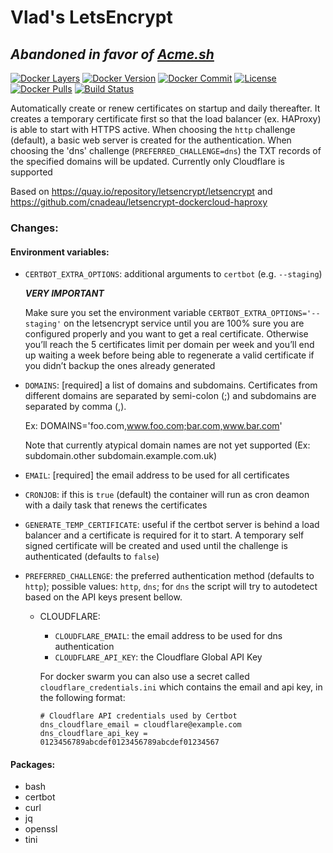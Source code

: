 # Vlad's LetsEncrypt

## ***Abandoned in favor of [Acme.sh](https://acme.sh)***

[![Docker Layers](https://images.microbadger.com/badges/image/vladgh/le.svg)](http://microbadger.com/images/vladgh/le)
[![Docker Version](https://images.microbadger.com/badges/version/vladgh/le.svg)](http://microbadger.com/images/vladgh/le)
[![Docker Commit](https://images.microbadger.com/badges/commit/vladgh/le.svg)](http://microbadger.com/images/vladgh/le)
[![License](https://images.microbadger.com/badges/license/vladgh/le.svg)](http://microbadger.com/images/vladgh/le)
[![Docker Pulls](https://img.shields.io/docker/pulls/vladgh/le.svg)](https://hub.docker.com/r/vladgh/le)
[![Build Status](https://travis-ci.org/vghn/docker_images.svg?branch=master)](https://travis-ci.org/vghn/docker_images)

Automatically create or renew certificates on startup and daily thereafter. It creates a temporary certificate first so that the load balancer (ex. HAProxy) is able to start with HTTPS active.
When choosing the `http` challenge (default), a basic web server is created for the authentication.
When choosing the 'dns' challenge (`PREFERRED_CHALLENGE=dns`) the TXT records of the specified domains will be updated. Currently only Cloudflare is supported

Based on https://quay.io/repository/letsencrypt/letsencrypt and https://github.com/cnadeau/letsencrypt-dockercloud-haproxy

### Changes:

#### Environment variables:
- `CERTBOT_EXTRA_OPTIONS`: additional arguments to `certbot` (e.g. `--staging`)

  ***VERY IMPORTANT***

  Make sure you set the environment variable `CERTBOT_EXTRA_OPTIONS='--staging'` on the letsencrypt
  service  until you are 100% sure you are configured properly and you want to get
  a real certificate. Otherwise you’ll reach the 5 certificates limit per domain
  per week and you’ll end up waiting a week before being able to regenerate a valid
  certificate if you didn’t backup the ones already generated

- `DOMAINS`: [required] a list of domains and subdomains. Certificates from different domains are separated by semi-colon (;) and subdomains are separated by comma (,).

  Ex: DOMAINS='foo.com,www.foo.com;bar.com,www.bar.com'

  Note that currently atypical domain names are not yet supported (Ex: subdomain.other subdomain.example.com.uk)

- `EMAIL`: [required] the email address to be used for all certificates

- `CRONJOB`: if this is `true` (default) the container will run as cron deamon with a daily task that renews the certificates

- `GENERATE_TEMP_CERTIFICATE`: useful if the certbot server is behind a load balancer and a certificate is required for it to start. A temporary self signed certificate will be created and used until the challenge is authenticated (defaults to `false`)

- `PREFERRED_CHALLENGE`: the preferred authentication method (defaults to `http`); possible values: `http`, `dns`; for `dns` the script will try to autodetect based on the API keys present bellow.

  - CLOUDFLARE:
    - `CLOUDFLARE_EMAIL`: the email address to be used for dns authentication
    - `CLOUDFLARE_API_KEY`: the Cloudflare Global API Key

    For docker swarm you can also use a secret called `cloudflare_credentials.ini` which contains the email and api key, in the following format:

      ```
      # Cloudflare API credentials used by Certbot
      dns_cloudflare_email = cloudflare@example.com
      dns_cloudflare_api_key = 0123456789abcdef0123456789abcdef01234567
      ```

#### Packages:
- bash
- certbot
- curl
- jq
- openssl
- tini
